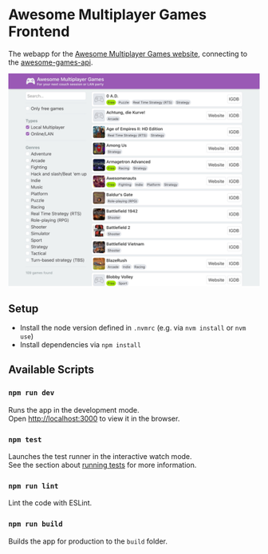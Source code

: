 # Awesome Multiplayer Games Frontend

The webapp for the [Awesome Multiplayer Games website](https://multiplayer.page), connecting to the [awesome-games-api](https://github.com/herrherrmann/awesome-games-api).

![Screenshot](./screenshot.jpg)

## Setup

- Install the node version defined in `.nvmrc` (e.g. via `nvm install` or `nvm use`)
- Install dependencies via `npm install`

## Available Scripts

### `npm run dev`

Runs the app in the development mode.<br />
Open [http://localhost:3000](http://localhost:3000) to view it in the browser.

### `npm test`

Launches the test runner in the interactive watch mode.<br />
See the section about [running tests](https://facebook.github.io/create-react-app/docs/running-tests) for more information.

### `npm run lint`

Lint the code with ESLint.

### `npm run build`

Builds the app for production to the `build` folder.
